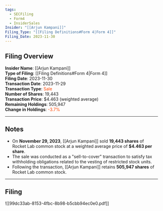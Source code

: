 ```yaml
---
tags:
  - SECFiling
  - Form4
  - InsiderSales
Insider: "[[Arjun Kampani]]"
Filing_Type: "[[Filing Definitions#Form 4|Form 4]]"
Filing_Date: 2023-11-30  
---
```

## Filing Overview

**Insider Name**: [[Arjun Kampani]]  
**Type of Filing**: [[Filing Definitions#Form 4|Form 4]]  
**Filing Date**: 2023-11-30  
**Transaction Date**: 2023-11-29  
**Transaction Type**: <span style="color:orangered">Sale</span>  
**Number of Shares**: 19,443  
**Transaction Price**: $4.463 (weighted average)  
**Remaining Holdings**: 505,947  
**Change in Holdings**: <span style="color:orangered">-3.7%</span>  

---
## Notes

- On **November 29, 2023**, [[Arjun Kampani]] sold **19,443 shares** of Rocket Lab common stock at a weighted average price of **$4.463 per share**.  
- The sale was conducted as a "sell-to-cover" transaction to satisfy tax withholding obligations related to the vesting of restricted stock units.  
- Following the transaction, [[Arjun Kampani]] retains **505,947 shares** of Rocket Lab common stock.  

---
## Filing

![[99dc33ab-8153-4fbc-8b98-b5cbb94ec0e0.pdf]]
